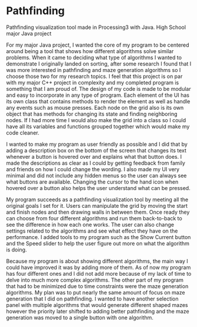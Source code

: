 # Pathfinding
Pathfinding visualization tool made in Processing3 with Java. High School major Java project

For my major Java project, I wanted the core of my program to be centered around being a tool that shows how different algorithms solve similar problems. When it came to deciding 
what type of algorithms I wanted to demonstrate I originally landed on sorting, after some research I found that I was more interested in pathfinding and maze generation 
algorithms so I choose those two for my research topics. I feel that this project is on par with my major C++ project in complexity and my completed program is something that I 
am proud of. The design of my code is made to be modular and easy to incorporate in any type of program. Each element of the UI has its own class that contains methods to render 
the element as well as handle any events such as mouse presses. Each node on the grid also is its own object that has methods for changing its state and finding neighboring nodes.
If I had more time I would also make the grid into a class so I could have all its variables and functions grouped together which would make my code cleaner.  

I wanted to make my program as user friendly as possible and I did that by adding a description box on the bottom of the screen that changes its text whenever a button is hovered 
over and explains what that button does. I made the descriptions as clear as I could by getting feedback from family and friends on how I could change the wording. I also made my 
UI very minimal and did not include any hidden menus so the user can always see what buttons are available. Changing the cursor to the hand icon when hovered over a button also 
helps the user understand what can be pressed. 

My program succeeds as a pathfinding visualization tool by meeting all the original goals I set for it. Users can manipulate the grid by moving the start and finish nodes and 
then drawing walls in between them. Once ready they can choose from four different algorithms and run them back-to-back to see the difference in how each one works. The user can 
also change settings related to the algorithms and see what effect they have on the performance. I added tools to my program such as the Show Current button and the Speed slider 
to help the user figure out more on what the algorithm is doing.  

Because my program is about showing different algorithms, the main way I could have improved it was by adding more of them. As of now my program has four different ones and I 
did not add more because of my lack of time to delve into much more complex algorithms. The other part of my program that had to be minimized due to time constraints were the 
maze generation algorithms. My plan was to put nearly the same amount of focus on maze generation that I did on pathfinding. I wanted to have another selection panel with 
multiple algorithms that would generate different shaped mazes however the priority later shifted to adding better pathfinding and the maze generation was moved to a single 
button with one algorithm. 
